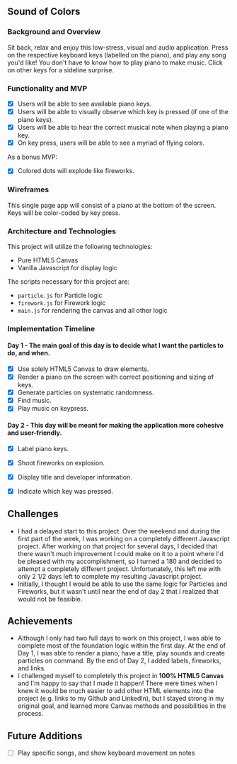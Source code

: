 ## Sound of Colors

### Background and Overview

Sit back, relax and enjoy this low-stress, visual and audio application. Press on the respective keyboard keys (labelled on the piano), and play any song you'd like! You don't have to know how to play piano to make music. Click on other keys for a sideline surprise.


### Functionality and MVP

- [x] Users will be able to see available piano keys.
- [x] Users will be able to visually observe which key is pressed (if one of the piano keys).
- [x] Users will be able to hear the correct musical note when playing a piano key.
- [x] On key press, users will be able to see a myriad of flying colors.

As a bonus MVP:
- [x] Colored dots will explode like fireworks.


### Wireframes

This single page app will consist of a piano at the bottom of the screen. Keys will be color-coded by key press.


### Architecture and Technologies

This project will utilize the following technologies:
- Pure HTML5 Canvas
- Vanilla Javascript for display logic

The scripts necessary for this project are:
- `particle.js` for Particle logic
- `firework.js` for Firework logic
- `main.js` for rendering the canvas and all other logic

### Implementation Timeline

#### Day 1 - The main goal of this day is to decide what I want the particles to do, and when.
- [x] Use solely HTML5 Canvas to draw elements.
- [x] Render a piano on the screen with correct positioning and sizing of keys.
- [x] Generate particles on systematic randomness.
- [x] Find music.
- [x] Play music on keypress.

#### Day 2 - This day will be meant for making the application more cohesive and user-friendly.
- [x] Label piano keys.
- [x] Shoot fireworks on explosion.
- [x] Display title and developer information.
- [x] Indicate which key was pressed.


## Challenges
- I had a delayed start to this project. Over the weekend and during the first part of the week, I was working on a completely different Javascript project. After working on that project for several days, I decided that there wasn't much improvement I could make on it to a point where I'd be pleased with my accomplishment, so I turned a 180 and decided to attempt a completely different project. Unfortunately, this left me with only 2 1/2 days left to complete my resulting Javascript project.
- Initially, I thought I would be able to use the same logic for Particles and Fireworks, but it wasn't until near the end of day 2 that I realized that would not be feasible.


## Achievements
- Although I only had two full days to work on this project, I was able to complete most of the foundation logic within the first day. At the end of Day 1, I was able to render a piano, have a title, play sounds and create particles on command. By the end of Day 2, I added labels, fireworks, and links.
- I challenged myself to completely this project in **100% HTML5 Canvas** and I'm happy to say that I made it happen! There were times when I knew it would be much easier to add other HTML elements into the project (e.g. links to my Github and LinkedIn), but I stayed strong in my original goal, and learned more Canvas methods and possibilities in the process.


## Future Additions
- [ ] Play specific songs, and show keyboard movement on notes
